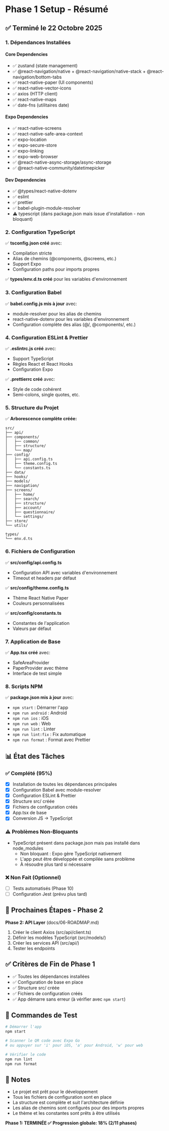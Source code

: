 # Phase 1 Setup - Résumé

## ✅ Terminé le 22 Octobre 2025

### 1. Dépendances Installées

#### Core Dependencies
- ✅ zustand (state management)
- ✅ @react-navigation/native + @react-navigation/native-stack + @react-navigation/bottom-tabs
- ✅ react-native-paper (UI components)
- ✅ react-native-vector-icons
- ✅ axios (HTTP client)
- ✅ react-native-maps
- ✅ date-fns (utilitaires date)

#### Expo Dependencies
- ✅ react-native-screens
- ✅ react-native-safe-area-context
- ✅ expo-location
- ✅ expo-secure-store
- ✅ expo-linking
- ✅ expo-web-browser
- ✅ @react-native-async-storage/async-storage
- ✅ @react-native-community/datetimepicker

#### Dev Dependencies
- ✅ @types/react-native-dotenv
- ✅ eslint
- ✅ prettier
- ✅ babel-plugin-module-resolver
- ⚠️ typescript (dans package.json mais issue d'installation - non bloquant)

### 2. Configuration TypeScript

✅ **tsconfig.json créé** avec:
- Compilation stricte
- Alias de chemins (@components, @screens, etc.)
- Support Expo
- Configuration paths pour imports propres

✅ **types/env.d.ts créé** pour les variables d'environnement

### 3. Configuration Babel

✅ **babel.config.js mis à jour** avec:
- module-resolver pour les alias de chemins
- react-native-dotenv pour les variables d'environnement
- Configuration complète des alias (@/, @components/, etc.)

### 4. Configuration ESLint & Prettier

✅ **.eslintrc.js créé** avec:
- Support TypeScript
- Règles React et React Hooks
- Configuration Expo

✅ **.prettierrc créé** avec:
- Style de code cohérent
- Semi-colons, single quotes, etc.

### 5. Structure du Projet

✅ **Arborescence complète créée:**
```
src/
├── api/
├── components/
│   ├── common/
│   ├── structure/
│   └── map/
├── config/
│   ├── api.config.ts
│   ├── theme.config.ts
│   └── constants.ts
├── data/
├── hooks/
├── models/
├── navigation/
├── screens/
│   ├── home/
│   ├── search/
│   ├── structure/
│   ├── account/
│   ├── questionnaire/
│   └── settings/
├── store/
└── utils/

types/
└── env.d.ts
```

### 6. Fichiers de Configuration

✅ **src/config/api.config.ts**
- Configuration API avec variables d'environnement
- Timeout et headers par défaut

✅ **src/config/theme.config.ts**
- Thème React Native Paper
- Couleurs personnalisées

✅ **src/config/constants.ts**
- Constantes de l'application
- Valeurs par défaut

### 7. Application de Base

✅ **App.tsx créé** avec:
- SafeAreaProvider
- PaperProvider avec thème
- Interface de test simple

### 8. Scripts NPM

✅ **package.json mis à jour** avec:
- `npm start` : Démarrer l'app
- `npm run android` : Android
- `npm run ios` : iOS
- `npm run web` : Web
- `npm run lint` : Linter
- `npm run lint:fix` : Fix automatique
- `npm run format` : Format avec Prettier

## 📊 État des Tâches

### ✅ Complété (95%)
- [x] Installation de toutes les dépendances principales
- [x] Configuration Babel avec module-resolver
- [x] Configuration ESLint & Prettier
- [x] Structure src/ créée
- [x] Fichiers de configuration créés
- [x] App.tsx de base
- [x] Conversion JS → TypeScript

### ⚠️ Problèmes Non-Bloquants
- TypeScript présent dans package.json mais pas installé dans node_modules
  - Non bloquant : Expo gère TypeScript nativement
  - L'app peut être développée et compilée sans problème
  - À résoudre plus tard si nécessaire

### ❌ Non Fait (Optionnel)
- [ ] Tests automatisés (Phase 10)
- [ ] Configuration Jest (prévu plus tard)

## 🎯 Prochaines Étapes - Phase 2

**Phase 2: API Layer** (docs/06-ROADMAP.md)
1. Créer le client Axios (src/api/client.ts)
2. Définir les modèles TypeScript (src/models/)
3. Créer les services API (src/api/)
4. Tester les endpoints

## ✅ Critères de Fin de Phase 1

- ✅ Toutes les dépendances installées
- ✅ Configuration de base en place
- ✅ Structure src/ créée
- ✅ Fichiers de configuration créés
- ✅ App démarre sans erreur (à vérifier avec `npm start`)

## 🚀 Commandes de Test

```bash
# Démarrer l'app
npm start

# Scanner le QR code avec Expo Go
# ou appuyer sur 'i' pour iOS, 'a' pour Android, 'w' pour web

# Vérifier le code
npm run lint
npm run format
```

## 📝 Notes

- Le projet est prêt pour le développement
- Tous les fichiers de configuration sont en place
- La structure est complète et suit l'architecture définie
- Les alias de chemins sont configurés pour des imports propres
- Le thème et les constantes sont prêts à être utilisés

**Phase 1: TERMINÉE ✅**
**Progression globale: 18% (2/11 phases)**
